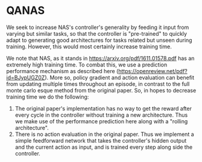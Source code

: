 # QANAS
We seek to increase NAS's controller's generality by feeding it input from varying but similar tasks, so that the controller is "pre-trained" to quickly adapt to generating good architectures for tasks related but unseen during training. However, this would most certainly increase training time.

We note that NAS, as it stands in https://arxiv.org/pdf/1611.01578.pdf has an extremely high training time. To combat this, we use a prediction
performance mechanism as described here (https://openreview.net/pdf?id=BJypUGZ0Z). More so, policy gradient and action evaluation can benefit
from updating multiple times throughout an episode, in contrast to the full monte carlo esque method from the original paper. So, in hopes 
to decrease training time we do the following:

1. The original paper's implementation has no way to get the reward after every cycle in the controller without training a new architecture. Thus
we make use of the performance prediction here along with a "rolling architecture".
2. There is no action evaluation in the original paper. Thus we implement a simple feedforward network that takes the controller's hidden output
and the current action as input, and is trained every step along side the controller.


